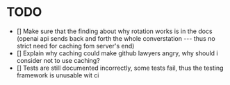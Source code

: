 # TODO

- [] Make sure that the finding about why rotation works is in the docs (openai api sends back and forth the whole converstation --- thus no strict need for caching fom server's end)
- [] Explain why caching could make github lawyers angry, why should i consider not to use caching?
- [] Tests are still documented incorrectly, some tests fail, thus the testing framework is unusable wit ci
